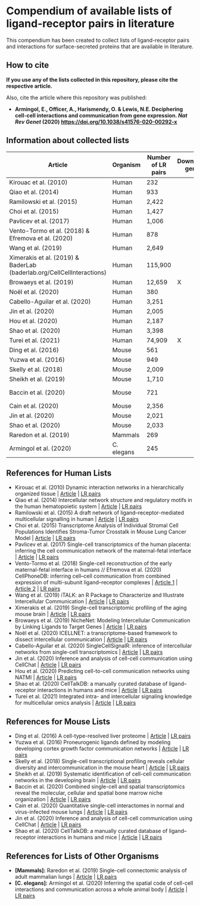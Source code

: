 # Compendium of available lists of ligand-receptor pairs in literature

This compendium has been created to collect lists of ligand-receptor pairs
and interactions for surface-secreted proteins that are available in literature.

## How to cite

**If you use any of the lists collected in this repository, please cite the
respective article.**

Also, cite the article where this repository was published: 

- **Armingol, E., Officer, A., Harismendy, O. & Lewis, N.E. Deciphering cell-cell interactions
and communication from gene expression. *Nat Rev Genet* (2020) https://doi.org/10.1038/s41576-020-00292-x**

## Information about collected lists

| Article                                                                 | Organism   | Number of LR pairs | Downstream genes? | Protein Complexes? | Functional Annotations? | Associated Tool        |
|-------------------------------------------------------------------------|------------|--------------------|-------------------|--------------------|-------------------------|------------------------|
| Kirouac et al. (2010)                                                   | Human      | 232                |                   |                    |                         |                        |
| Qiao et al. (2014)                                                      | Human      | 933                |                   |                    |                         |                        |
| Ramilowski et al. (2015)                                                | Human      | 2,422              |                   |                    |                         |                        |
| Choi et al. (2015)                                                      | Human      | 1,427              |                   |                    |                         |                        |
| Pavlicev et al. (2017)                                                  | Human      | 1,006              |                   |                    |                         |                        |
| Vento-Tormo et al. (2018)  & Efremova et al. (2020)                     | Human      | 878                |                   | X                  |                         | CellPhoneDB            |
| Wang et al. (2019)                                                      | Human      | 2,649              |                   |                    | X                       | iTalk                  |
| Ximerakis et al. (2019) &  BaderLab (baderlab.org/CellCellInteractions) | Human      | 115,900            |                   |                    |                         |                        |
| Browaeys et al. (2019)                                                  | Human      | 12,659             | X                 |                    |                         | NicheNet               |
| Noël et al. (2020)                                                      | Human      | 380                |                   | X                  | X                       | ICELLNET               |
| Cabello-Aguilar et al. (2020)                                           | Human      | 3,251              |                   |                    |                         | SingleCellSignalR      |
| Jin et al. (2020)                                                       | Human      | 2,005              |                   | X                  | X                       | CellChat               |
| Hou et al. (2020)                                                       | Human      | 2,187              |                   |                    |                         | NATMI                  |
| Shao et al. (2020)                                                      | Human      | 3,398              |                   |                    |                         |                        |
| Turei et al. (2021)                                                     | Human      | 74,909             | X                 | X                  | X                       |                        |
| Ding et al. (2016)                                                      | Mouse      | 561                |                   |                    |                         |                        |
| Yuzwa et al. (2016)                                                     | Mouse      | 949                |                   |                    |                         |                        |
| Skelly et al. (2018)                                                    | Mouse      | 2,009              |                   |                    |                         |                        |
| Sheikh et al. (2019)                                                    | Mouse      | 1,710              |                   |                    |                         |                        |
| Baccin et al. (2020)                                                    | Mouse      | 721                |                   | X                  | X                       | RNA-Magnet (Algorithm) |
| Cain et al. (2020)                                                      | Mouse      | 2,356              |                   |                    |                         |                        |
| Jin et al. (2020)                                                       | Mouse      | 2,021              |                   | X                  | X                       | CellChat               |
| Shao et al. (2020)                                                      | Mouse      | 2,033              |                   |                    |                         |                        |
| Raredon et al. (2019)                                                   | Mammals    | 269                |                   |                    | X                       |                        |
| Armingol et al. (2020)                                                  | C. elegans | 245                |                   |                    | X                       | cell2cell              |

## References for Human Lists

- Kirouac et al. (2010) Dynamic interaction networks in a hierarchically organized tissue
    | [Article](https://doi.org/10.1038/msb.2010.71)
    | [LR pairs](./Human/Human-2010-Kirouac-LR-pairs.xlsx)
- Qiao et al. (2014) Intercellular network structure and regulatory motifs in the human
 hematopoietic system
    | [Article](https://doi.org/10.15252/msb.20145141)
    |  [LR pairs](./Human/Human-2014-Qiao-LR-pairs.xlsx)
- Ramilowski et al. (2015) A draft network of ligand–receptor-mediated multicellular
 signalling in human
    | [Article](https://doi.org/10.1038/ncomms8866)
    | [LR pairs](./Human/Human-2015-Ramilowski-LR-pairs.txt)
- Choi et al. (2015) Transcriptome Analysis of Individual Stromal Cell Populations
 Identifies Stroma-Tumor Crosstalk in Mouse Lung Cancer Model
    | [Article](https://doi.org/10.1016/j.celrep.2015.01.040)
    | [LR pairs](./Human/Human-2015-Choi-LR-pairs.txt)
- Pavlicev et al. (2017) Single-cell transcriptomics of the human placenta: inferring
 the cell communication network of the maternal-fetal interface
    | [Article](https://doi.org/10.1101/gr.207597.116)
    | [LR pairs](./Human/Human-2017-Pavlicev-LR-pairs.xlsx)
- Vento-Tormo et al. (2018) Single-cell reconstruction of the early maternal-fetal
 interface in humans // Efremova et al. (2020) CellPhoneDB: inferring cell–cell communication
from combined expression of multi-subunit ligand–receptor complexes
    | [Article 1](https://doi.org/10.1038/s41586-018-0698-6)
    | [Article 2](https://doi.org/10.1038/s41596-020-0292-x)
    | [LR pairs](./Human/Human-2018-Vento-Tormo-LR-pairs.csv)
- Wang et al. (2019) iTALK: an R Package to Characterize and Illustrate
 Intercellular Communication
    | [Article](https://doi.org/10.1101/507871)
    | [LR pairs](./Human/Human-2019-Wang-LR-pairs.csv)
- Ximerakis et al. (2019) Single-cell transcriptomic profiling of
 the aging mouse brain
    | [Article](https://doi.org/10.1038/s41593-019-0491-3)
    | [LR pairs](./Human/Human-2019-Ximerakis-BaderLab-2017.txt.zip)
- Browaeys et al. (2019) NicheNet: Modeling Intercellular Communication
 by Linking Ligands to Target Genes
    | [Article](https://doi.org/10.1038/s41592-019-0667-5)
    | [LR pairs](./Human/Human-2019-Browaeys-LR-pairs.zip)
- Noël et al. (2020) ICELLNET: a transcriptome-based framework to
 dissect intercellular communication
    | [Article](https://doi.org/10.1101/2020.03.05.976878)
    | [LR pairs](./Human/Human-2020-Noël-LR-pairs.xlsx)
- Cabello-Aguilar et al. (2020) SingleCellSignalR: inference of intercellular networks
 from single-cell transcriptomics
    | [Article](https://doi.org/10.1093/nar/gkaa183)
    | [LR pairs](./Human/Human-2020-Cabello-Aguilar-LR-pairs.csv)
- Jin et al. (2020) Inference and analysis of cell-cell communication using CellChat
    | [Article](https://doi.org/10.1101/2020.07.21.214387) 
    | [LR pairs](./Human/Human-2020-Jin-LR-pairs.csv)
- Hou et al. (2020) Predicting cell-to-cell communication networks using NATMI
    | [Article](https://doi.org/10.1038/s41467-020-18873-z) 
    | [LR pairs](./Human/Human-2020-Hou-LR-pairs.xlsx)
- Shao et al. (2020) CellTalkDB: a manually curated database of ligand–receptor 
 interactions in humans and mice
    | [Article](https://doi.org/10.1093/bib/bbaa269) 
    | [LR pairs](./Human/Human-2020-Shao-LR-pairs.txt)
- Turei et al. (2021) Integrated intra- and intercellular signaling knowledge for
  multicellular omics analysis
    | [Article](https://doi.org/10.15252/msb.20209923) 
    | [LR pairs](./Human/Human-2021-OmniPath-Turei.zip)  
    
## References for Mouse Lists

- Ding et al. (2016) A cell-type-resolved liver proteome
    | [Article](https://doi.org/10.1074/mcp.M116.060145)
    | [LR pairs](./Mouse/Mouse-2016-Ding-LR-pairs.xlsx)
- Yuzwa et al. (2016) Proneurogenic ligands defined by
 modeling developing cortex growth factor communication networks
    | [Article](https://doi.org/10.1016/j.neuron.2016.07.037)
    | [LR pairs](./Mouse/Mouse-2016-Yuzwa-LR-pairs.xlsx)
- Skelly et al. (2018) Single-cell transcriptional profiling reveals cellular
 diversity and intercommunication in the mouse heart
    | [Article](https://doi.org/10.1016/j.celrep.2017.12.072)
    | [LR pairs](./Mouse/Mouse-2018-Skelly-LR-pairs.xlsx)
 - Sheikh et al. (2019) Systematic identification of
  cell-cell communication networks in the developing brain
    | [Article](https://doi.org/10.1016/j.isci.2019.10.026)
    | [LR pairs](./Mouse/Mouse-2019-Sheikh-LR-pairs.xlsx)
- Baccin et al. (2020) Combined single-cell and spatial transcriptomics reveal the molecular,
 cellular and spatial bone marrow niche organization
    | [Article](https://doi.org/10.1038/s41556-019-0439-6)
    | [LR pairs](./Mouse/Mouse-2020-Baccin-LR-pairs.xlsx)
 - Cain et al. (2020) Quantitative single-cell interactomes
  in normal and virus-infected mouse lungs
    | [Article](https://doi.org/10.1101/2020.02.05.936054)
    | [LR pairs](./Mouse/Mouse-2020-Cain-LR-pairs.xlsx)
- Jin et al. (2020) Inference and analysis of cell-cell communication using CellChat
    | [Article](https://doi.org/10.1101/2020.07.21.214387) 
    | [LR pairs](./Mouse/Mouse-2020-Jin-LR-pairs.csv)
- Shao et al. (2020) CellTalkDB: a manually curated database of ligand–receptor 
 interactions in humans and mice
    | [Article](https://doi.org/10.1093/bib/bbaa269) 
    | [LR pairs](./Mouse/Mouse-2020-Shao-LR-pairs.txt)

## References for Lists of Other Organisms

- **[Mammals]:** Raredon et al. (2019) Single-cell connectomic analysis of
adult mammalian lungs
    | [Article](https://doi.org/10.1126/sciadv.aaw3851)
    | [LR pairs](./Others/Mammals-2019-Raredon-LR-pairs.xlsx)
- **[C. elegans]:** Armingol et al. (2020) Inferring the spatial code of cell-cell interactions
 and communication across a whole animal body
    | [Article](https://doi.org/10.1101/2020.11.22.392217)
    | [LR pairs](./Others/Celegans-2020-Armingol-LR-pairs.xlsx)
